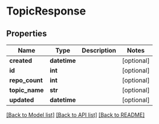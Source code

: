 # TopicResponse

## Properties
Name | Type | Description | Notes
------------ | ------------- | ------------- | -------------
**created** | **datetime** |  | [optional]
**id** | **int** |  | [optional]
**repo_count** | **int** |  | [optional]
**topic_name** | **str** |  | [optional]
**updated** | **datetime** |  | [optional]

[[Back to Model list]](../README.md#documentation-for-models) [[Back to API list]](../README.md#documentation-for-api-endpoints) [[Back to README]](../README.md)


